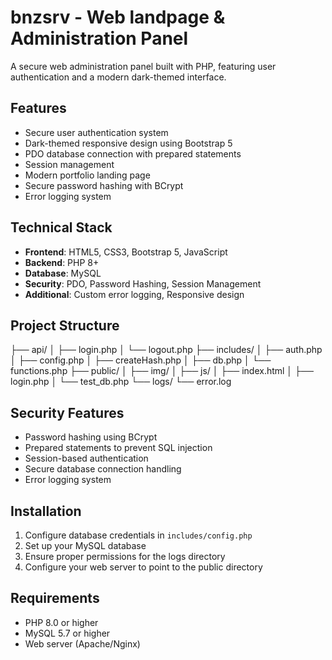 # bnzsrv - Web landpage & Administration Panel

A secure web administration panel built with PHP, featuring user authentication and a modern dark-themed interface.

## Features

- Secure user authentication system
- Dark-themed responsive design using Bootstrap 5
- PDO database connection with prepared statements
- Session management
- Modern portfolio landing page
- Secure password hashing with BCrypt
- Error logging system

## Technical Stack

- **Frontend**: HTML5, CSS3, Bootstrap 5, JavaScript
- **Backend**: PHP 8+
- **Database**: MySQL
- **Security**: PDO, Password Hashing, Session Management
- **Additional**: Custom error logging, Responsive design

## Project Structure
├── api/
│ ├── login.php
│ └── logout.php
├── includes/
│ ├── auth.php
│ ├── config.php
│ ├── createHash.php
│ ├── db.php
│ └── functions.php
├── public/
│ ├── img/
│ ├── js/
│ ├── index.html
│ ├── login.php
│ └── test_db.php
└── logs/
└── error.log

## Security Features

- Password hashing using BCrypt
- Prepared statements to prevent SQL injection
- Session-based authentication
- Secure database connection handling
- Error logging system

## Installation

1. Configure database credentials in `includes/config.php`
2. Set up your MySQL database
3. Ensure proper permissions for the logs directory
4. Configure your web server to point to the public directory

## Requirements

- PHP 8.0 or higher
- MySQL 5.7 or higher
- Web server (Apache/Nginx)
